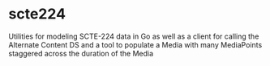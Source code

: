 # scte224

Utilities for modeling SCTE-224 data in Go as well as a client for calling the Alternate Content DS and a tool to
populate a Media with many MediaPoints staggered across the duration of the Media